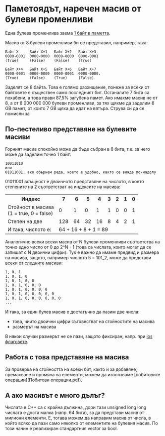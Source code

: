 # Паметоядът, наречен масив от булеви променливи

Eдна булева променлива заема [1 байт в паметта](). 

Масив от 8 булеви променливи би се представил, например, така:

    Байт X     Байт Х+1   Байт X+2   Байт X+3
    0000-0001  0000-0000  0000-0000  0000-0001
    (True)     (False)    (False)    (True)  
    
    Байт X+4   Байт Х+5   Байт X+6   Байт X+7
    0000-0001  0000-0000  0000-0001  0000-0000.
    (True)     (False)    (True)     (False)
    
Заделят се 8 байта. Това е голямо разхищение, понеже за всеки от байтовете е съществен само последният бит.
Останалите 7 бита са похабени, а това прави 87,5% загубена памет.
Ако имахме масив не от 8, а от 8 000 000 000 булеви променливи, за тях щяхме да заделим 8 GB памет, от които 7 GB щяха да идат на вятъра.
Струва си да се помисли за

## По-пестеливо представяне на булевите масиви

Горният масив спокойно може да бъде събран в 8 бита, т.е. за него може да заделим точно 1 байт:

    10011010
    или
    01011001, ако обърнем реда, което е удобно, както се вижда по-надолу
    
01011001 всъщност е двоичното представяне на числото, в което степените на 2 съответстват на индексите на масива:

<table>
  <tr>
    <th>Индекс</th>
    <th>7</th>
    <th>6</th>
    <th>5</th>
    <th>4</th>
    <th>3</th>
    <th>2</th>
    <th>1</th>
    <th>0</th>
  </tr>
  <tr>
    <td>Стойност в масива<br>(1 = true, 0 = false)</td>
    <td>0</td>
    <td>1</td>
    <td>0</td>
    <td>1</td>
    <td>1</td>
    <td>0</td>
    <td>0</td>
    <td>1</td>
  </tr>
  <tr>
    <td>Степен на две</td>
    <td>128</td>
    <td>64</td>
    <td>32</td>
    <td>16</td>
    <td>8</td>
    <td>4</td>
    <td>2</td>
    <td>1</td>
  </tr>
  <tr>
    <td>И така, числото е:</td>
    <td colspan="8">64 + 16 + 8 + 1 = 89</td>
  </tr>
</table>

Аналогично всеки всеки масив от N булеви променливи съответства на точно едно число от 0 до 2^N - 1
(това са числата, които могат да се запишат с N двоични цифри). Тук е важно да имаме предвид и размера на масива, защото,
например числото 5 = 101_2, може да представи всеки от следните масиви:

    1, 0, 1
    1, 0, 1, 0
    1, 0, 1, 0, 0
    1, 0, 1, 0, 0, 0
    1, 0, 1, 0, 0, 0, 0
    1, 0, 1, 0, 0, 0, 0, 0
    1, 0, 1, 0, 0, 0, 0, 0, 0
    ...
    
И така, за един булев масив е достатъчно да пазим две числа:

- това, чиито двоични цифри сътовестват на стойностите на масива
- размерът на масива

В някои случаи размерът не се пази, защото фиксиран, напр. при [ios флаговете]().

## Работа с това представяне на масива

За проверка на стойността на всеки бит, както и за добавяне, премахване и промяна на елементи, можем да използваме
[побитовите операции](Побитови операции.pdf).

## А ако масивът е много дълъг?

Числата в C++ са с крайна дължина, дори тази unsigned long long числата е доста малка (напр. 64 бита),
за да представи масив от милиони елементи. Е, тогава можем да направим масив от числа, в който всяко да пази само няколко
от елементите на булевия масив. По този начин е реализиран стандартния vector за bool.